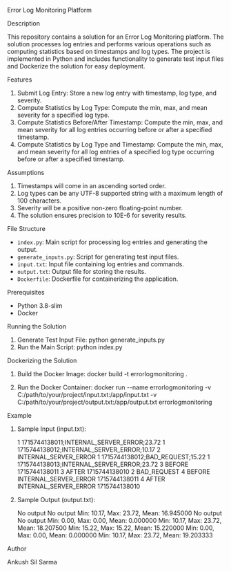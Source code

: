 Error Log Monitoring Platform

Description

This repository contains a solution for an Error Log Monitoring platform. The solution processes log entries and performs various operations such as computing statistics based on timestamps and log types. The project is implemented in Python and includes functionality to generate test input files and Dockerize the solution for easy deployment.

Features

1. Submit Log Entry: Store a new log entry with timestamp, log type, and severity.
2. Compute Statistics by Log Type: Compute the min, max, and mean severity for a specified log type.
3. Compute Statistics Before/After Timestamp: Compute the min, max, and mean severity for all log entries occurring before or after a specified timestamp.
4. Compute Statistics by Log Type and Timestamp: Compute the min, max, and mean severity for all log entries of a specified log type occurring before or after a specified timestamp.

Assumptions

1. Timestamps will come in an ascending sorted order.
2. Log types can be any UTF-8 supported string with a maximum length of 100 characters.
3. Severity will be a positive non-zero floating-point number.
4. The solution ensures precision to 10E-6 for severity results.

File Structure

- `index.py`: Main script for processing log entries and generating the output.
- `generate_inputs.py`: Script for generating test input files.
- `input.txt`: Input file containing log entries and commands.
- `output.txt`: Output file for storing the results.
- `Dockerfile`: Dockerfile for containerizing the application.

Prerequisites

- Python 3.8-slim
- Docker

Running the Solution

1. Generate Test Input File:
    python generate_inputs.py
2. Run the Main Script:
    python index.py

Dockerizing the Solution

1. Build the Docker Image:
    docker build -t errorlogmonitoring .
    
2. Run the Docker Container:
    docker run --name errorlogmonitoring -v C:/path/to/your/project/input.txt:/app/input.txt -v C:/path/to/your/project/output.txt:/app/output.txt errorlogmonitoring
   

Example

1. Sample Input (input.txt):
    
     1 1715744138011;INTERNAL_SERVER_ERROR;23.72
     1 1715744138012;INTERNAL_SERVER_ERROR;10.17
     2 INTERNAL_SERVER_ERROR
     1 1715744138012;BAD_REQUEST;15.22
     1 1715744138013;INTERNAL_SERVER_ERROR;23.72
     3 BEFORE 1715744138011
     3 AFTER 1715744138010
     2 BAD_REQUEST
     4 BEFORE INTERNAL_SERVER_ERROR 1715744138011
     4 AFTER INTERNAL_SERVER_ERROR 1715744138010
    

2. Sample Output (output.txt):
   
    No output
    No output
    Min: 10.17, Max: 23.72, Mean: 16.945000
    No output
    No output
    Min: 0.00, Max: 0.00, Mean: 0.000000
    Min: 10.17, Max: 23.72, Mean: 18.207500
    Min: 15.22, Max: 15.22, Mean: 15.220000
    Min: 0.00, Max: 0.00, Mean: 0.000000
    Min: 10.17, Max: 23.72, Mean: 19.203333
   

Author

Ankush Sil Sarma



